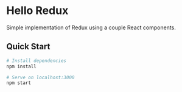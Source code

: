 # Hello Redux

Simple implementation of Redux using a couple React components.

## Quick Start

```bash
# Install dependencies
npm install

# Serve on localhost:3000
npm start
```
